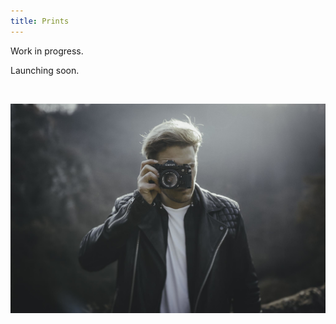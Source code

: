 ```yaml
---
title: Prints
---
```



Work in progress.

Launching soon.

&nbsp;

![](/uploads/versions/0h3a6324-1---x0-0-2048-1365-2048-1365x---.jpg)​​​​​​